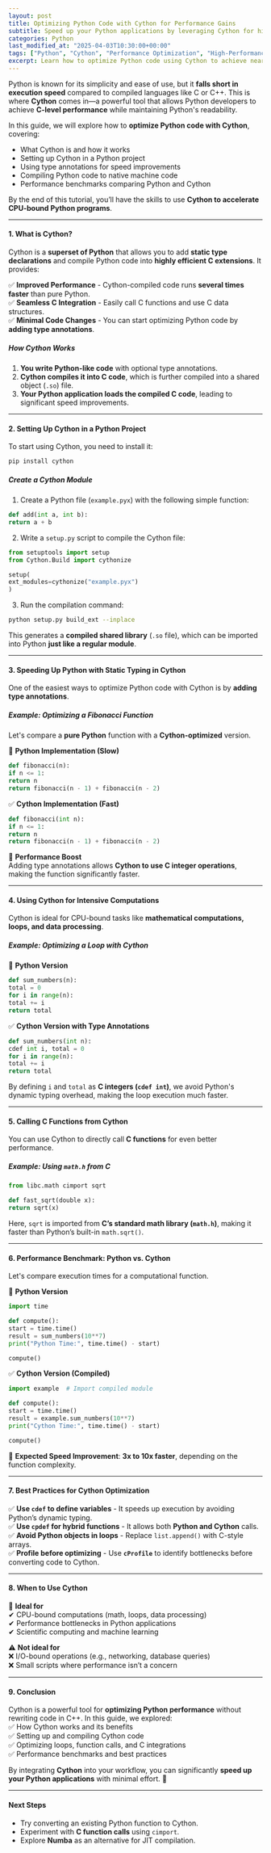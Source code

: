 ```yaml
---
layout: post  
title: Optimizing Python Code with Cython for Performance Gains  
subtitle: Speed up your Python applications by leveraging Cython for high-performance computing.  
categories: Python
last_modified_at: "2025-04-03T10:30:00+00:00"
tags: ["Python", "Cython", "Performance Optimization", "High-Performance Computing", "Speed Boost"]  
excerpt: Learn how to optimize Python code using Cython to achieve near C-level performance. Explore type annotations, compilation techniques, and real-world examples to improve execution speed.  
---
```



Python is known for its simplicity and ease of use, but it **falls short in execution speed** compared to compiled languages like C or C++. This is where **Cython** comes in—a powerful tool that allows Python developers to achieve **C-level performance** while maintaining Python's readability.

In this guide, we will explore how to **optimize Python code with Cython**, covering:
- What Cython is and how it works
- Setting up Cython in a Python project
- Using type annotations for speed improvements
- Compiling Python code to native machine code
- Performance benchmarks comparing Python and Cython

By the end of this tutorial, you’ll have the skills to use **Cython to accelerate CPU-bound Python programs**.

---

#### **1. What is Cython?**
Cython is a **superset of Python** that allows you to add **static type declarations** and compile Python code into **highly efficient C extensions**. It provides:

✅ **Improved Performance** - Cython-compiled code runs **several times faster** than pure Python.  
✅ **Seamless C Integration** - Easily call C functions and use C data structures.  
✅ **Minimal Code Changes** - You can start optimizing Python code by **adding type annotations**.

##### **How Cython Works**
1. **You write Python-like code** with optional type annotations.
2. **Cython compiles it into C code**, which is further compiled into a shared object (`.so`) file.
3. **Your Python application loads the compiled C code**, leading to significant speed improvements.

---

#### **2. Setting Up Cython in a Python Project**
To start using Cython, you need to install it:

```sh
pip install cython
```

##### **Create a Cython Module**
1. Create a Python file (`example.pyx`) with the following simple function:

```python
def add(int a, int b):
return a + b
```

2. Write a `setup.py` script to compile the Cython file:

```python
from setuptools import setup
from Cython.Build import cythonize

setup(
ext_modules=cythonize("example.pyx")
)
```

3. Run the compilation command:

```sh
python setup.py build_ext --inplace
```

This generates a **compiled shared library** (`.so` file), which can be imported into Python **just like a regular module**.

---

#### **3. Speeding Up Python with Static Typing in Cython**
One of the easiest ways to optimize Python code with Cython is by **adding type annotations**.

##### **Example: Optimizing a Fibonacci Function**
Let's compare a **pure Python** function with a **Cython-optimized** version.

🔴 **Python Implementation (Slow)**

```python
def fibonacci(n):
if n <= 1:
return n
return fibonacci(n - 1) + fibonacci(n - 2)
```

✅ **Cython Implementation (Fast)**

```python
def fibonacci(int n):
if n <= 1:
return n
return fibonacci(n - 1) + fibonacci(n - 2)
```

🚀 **Performance Boost**  
Adding type annotations allows **Cython to use C integer operations**, making the function significantly faster.

---

#### **4. Using Cython for Intensive Computations**
Cython is ideal for CPU-bound tasks like **mathematical computations, loops, and data processing**.

##### **Example: Optimizing a Loop with Cython**

🔴 **Python Version**

```python
def sum_numbers(n):
total = 0
for i in range(n):
total += i
return total
```

✅ **Cython Version with Type Annotations**

```python
def sum_numbers(int n):
cdef int i, total = 0
for i in range(n):
total += i
return total
```

By defining `i` and `total` as **C integers (`cdef int`)**, we avoid Python's dynamic typing overhead, making the loop execution much faster.

---

#### **5. Calling C Functions from Cython**
You can use Cython to directly call **C functions** for even better performance.

##### **Example: Using `math.h` from C**

```python
from libc.math cimport sqrt

def fast_sqrt(double x):
return sqrt(x)
```

Here, `sqrt` is imported from **C’s standard math library (`math.h`)**, making it faster than Python’s built-in `math.sqrt()`.

---

#### **6. Performance Benchmark: Python vs. Cython**
Let's compare execution times for a computational function.

🔴 **Python Version**

```python
import time

def compute():
start = time.time()
result = sum_numbers(10**7)
print("Python Time:", time.time() - start)

compute()
```

✅ **Cython Version (Compiled)**

```python
import example  # Import compiled module

def compute():
start = time.time()
result = example.sum_numbers(10**7)
print("Cython Time:", time.time() - start)

compute()
```

🚀 **Expected Speed Improvement**: **3x to 10x faster**, depending on the function complexity.

---

#### **7. Best Practices for Cython Optimization**
✅ **Use `cdef` to define variables** - It speeds up execution by avoiding Python’s dynamic typing.  
✅ **Use `cpdef` for hybrid functions** - It allows both **Python and Cython** calls.  
✅ **Avoid Python objects in loops** - Replace `list.append()` with C-style arrays.  
✅ **Profile before optimizing** - Use **`cProfile`** to identify bottlenecks before converting code to Cython.

---

#### **8. When to Use Cython**
🔹 **Ideal for**  
✔ CPU-bound computations (math, loops, data processing)  
✔ Performance bottlenecks in Python applications  
✔ Scientific computing and machine learning

⚠ **Not ideal for**  
❌ I/O-bound operations (e.g., networking, database queries)  
❌ Small scripts where performance isn’t a concern

---

#### **9. Conclusion**
Cython is a powerful tool for **optimizing Python performance** without rewriting code in C++. In this guide, we explored:  
✅ How Cython works and its benefits  
✅ Setting up and compiling Cython code  
✅ Optimizing loops, function calls, and C integrations  
✅ Performance benchmarks and best practices

By integrating **Cython** into your workflow, you can significantly **speed up your Python applications** with minimal effort. 🚀

---

#### **Next Steps**
- Try converting an existing Python function to Cython.
- Experiment with **C function calls** using `cimport`.
- Explore **Numba** as an alternative for JIT compilation.  
